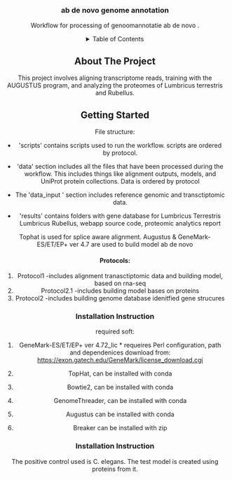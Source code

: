 
<!-- PROJECT LOGO -->
<br />
<div align="center">
  <a href="">
    <img src="">
  </a>

<h3 align="center">ab de novo genome annotation </h3>

  <p align="center">
    Workflow for processing of  genoomannotatie ab de novo .



<!-- TABLE OF CONTENTS -->
<details>
  <summary>Table of Contents</summary>
  <ol>
    <li>
      <a href="#about-the-project">About The Project</a>
      <ul>
        <li><a href="#built-with">Built With</a></li>
      </ul>
    </li>
    <li>
      <a href="#getting-started">Getting Started</a>
      <ul>
        <li><a href="#prerequisites">Prerequisites</a></li>
        <li><a href="#installation">Installation</a></li>
      </ul>
    </li>
    <li><a href="#usage">Usage</a></li>
    <li><a href="#roadmap">Roadmap</a></li>
    <li><a href="#contributing">Contributing</a></li>
    <li><a href="#contact">Contact</a></li>
    <li><a href="#acknowledgments">Acknowledgments</a></li>
  </ol>
</details>



<!-- ABOUT THE PROJECT -->
## About The Project

This project involves aligning transcriptome reads, training with the AUGUSTUS program, 
and analyzing the proteomes of Lumbricus terrestris and Rubellus.





<!-- GETTING STARTED -->
## Getting Started
File structure:

- 'scripts' contains scripts used to run the workflow.
    scripts are ordered by protocol.
- 'data' section includes all the files that have been processed during the workflow. 
This includes things like alignment outputs, models, and UniProt protein collections.
Data is ordered by protocol

-  The 'data_input ' section includes reference genomic and transctiptomic data. 

- 'results' contains folders with gene database for Lumbricus Terrestris Lumbricus Rubellus,
 webapp source code, proteomic analytics report
    
Tophat  is used for splice aware alignment.
Augustus &  GeneMark-ES/ET/EP+ ver 4.7 are used to build model ab de novo

<h4>  Protocols: </h4>
  <ol>  
    <li>Protocol1  -includes alignment tranasctiptomic data and building model, based on rna-seq</li>
    <li>Protocol2.1 -includes building model bases on proteins</li>
    <li>Protocol2 -includes building genome database idenitfied gene strucures</li>
  </ol>
  
  

### Installation Instruction

required soft:

1. GeneMark-ES/ET/EP+ ver 4.72_lic *
requeires Perl configuration, path and dependenices
download from: https://exon.gatech.edu/GeneMark/license_download.cgi

2. TopHat, can be installed with conda

3. Bowtie2, can be installed with conda

4. GenomeThreader, can be installed with conda

5. Augustus can be installed with conda
6. Breaker can be installed with zip

### Installation Instruction

 The positive control used is C. elegans. The test model is created using proteins from it. 
 
 
 <div align="center">
  <a href="">
    <img src="">
  </a>
